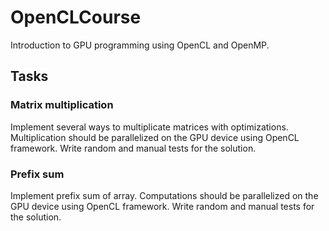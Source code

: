 # OpenCLCourse

Introduction to GPU programming using OpenCL and OpenMP.

## Tasks

### Matrix multiplication

Implement several ways to multiplicate matrices with optimizations. Multiplication should be parallelized on the GPU device using OpenCL framework. Write random and manual tests for the solution. 

### Prefix sum 

Implement prefix sum of array. Computations should be parallelized on the GPU device using OpenCL framework. Write random and manual tests for the solution. 
